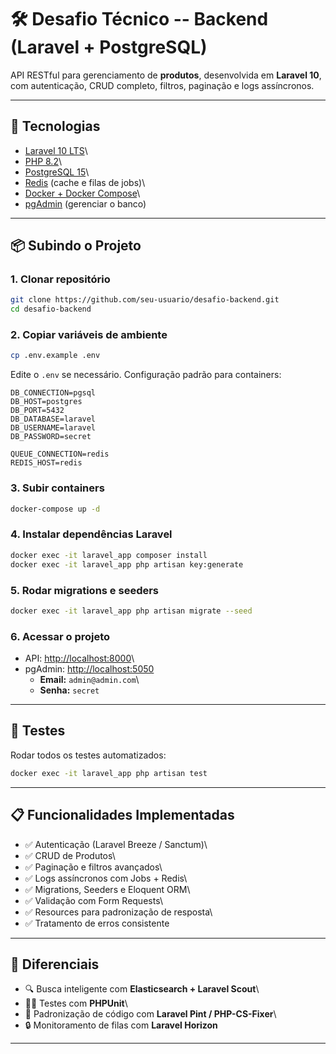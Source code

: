 # 🛠️ Desafio Técnico -- Backend (Laravel + PostgreSQL)

API RESTful para gerenciamento de **produtos**, desenvolvida em
**Laravel 10**, com autenticação, CRUD completo, filtros, paginação e
logs assíncronos.

------------------------------------------------------------------------

## 🚀 Tecnologias

-   [Laravel 10 LTS](https://laravel.com/)\
-   [PHP 8.2](https://www.php.net/releases/8.2/)\
-   [PostgreSQL 15](https://www.postgresql.org/)\
-   [Redis](https://redis.io/) (cache e filas de jobs)\
-   [Docker + Docker Compose](https://www.docker.com/)\
-   [pgAdmin](https://www.pgadmin.org/) (gerenciar o banco)

------------------------------------------------------------------------

## 📦 Subindo o Projeto

### 1. Clonar repositório

``` sh
git clone https://github.com/seu-usuario/desafio-backend.git
cd desafio-backend
```

### 2. Copiar variáveis de ambiente

``` sh
cp .env.example .env
```

Edite o `.env` se necessário. Configuração padrão para containers:

``` env
DB_CONNECTION=pgsql
DB_HOST=postgres
DB_PORT=5432
DB_DATABASE=laravel
DB_USERNAME=laravel
DB_PASSWORD=secret

QUEUE_CONNECTION=redis
REDIS_HOST=redis
```

### 3. Subir containers

``` sh
docker-compose up -d
```

### 4. Instalar dependências Laravel

``` sh
docker exec -it laravel_app composer install
docker exec -it laravel_app php artisan key:generate
```

### 5. Rodar migrations e seeders

``` sh
docker exec -it laravel_app php artisan migrate --seed
```

### 6. Acessar o projeto

-   API: <http://localhost:8000>\
-   pgAdmin: <http://localhost:5050>
    -   **Email:** `admin@admin.com`\
    -   **Senha:** `secret`

------------------------------------------------------------------------

## 🧪 Testes

Rodar todos os testes automatizados:

``` sh
docker exec -it laravel_app php artisan test
```

------------------------------------------------------------------------

## 📋 Funcionalidades Implementadas

-   ✅ Autenticação (Laravel Breeze / Sanctum)\
-   ✅ CRUD de Produtos\
-   ✅ Paginação e filtros avançados\
-   ✅ Logs assíncronos com Jobs + Redis\
-   ✅ Migrations, Seeders e Eloquent ORM\
-   ✅ Validação com Form Requests\
-   ✅ Resources para padronização de resposta\
-   ✅ Tratamento de erros consistente

------------------------------------------------------------------------

## 🌟 Diferenciais

-   🔍 Busca inteligente com **Elasticsearch + Laravel Scout**\
-   🧑‍🔬 Testes com **PHPUnit**\
-   📏 Padronização de código com **Laravel Pint / PHP-CS-Fixer**\
-   🔒 Monitoramento de filas com **Laravel Horizon**

------------------------------------------------------------------------